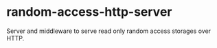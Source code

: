 # random-access-http-server
Server and middleware to serve read only random access storages over HTTP.
